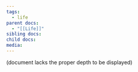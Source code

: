 ```yaml
---
tags:
  - life
parent docs:
  - "[[Life]]"
sibling docs: 
child docs: 
media:
---
```

(document lacks the proper depth to be displayed)